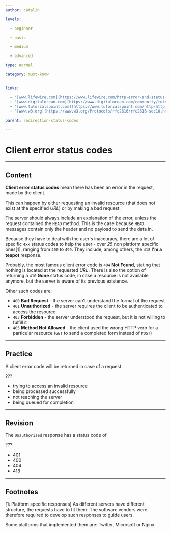 ```yaml
---
author: catalin

levels:

  - beginner

  - basic

  - medium

  - advanced

type: normal

category: must-know


links:

  - '[www.lifewire.com](https://www.lifewire.com/http-error-and-status-codes-explained-817986){website}'
  - '[www.digitalocean.com](https://www.digitalocean.com/community/tutorials/how-to-troubleshoot-common-http-error-codes){website}'
  - '[www.tutorialspoint.com](https://www.tutorialspoint.com/http/http_status_codes.htm){website}'
  - '[www.w3.org](https://www.w3.org/Protocols/rfc2616/rfc2616-sec10.html){website}'

parent: redirection-status-codes

---
```


# Client error status codes

---

## Content

**Client error status codes** mean there has been an error in the request, made by the client.

This can happen by either requesting an invalid resource (that does not exist at the specified _URL_) or by making a bad request.

The server should always include an explanation of the error, unless the request contained the `HEAD` method. This is the case because `HEAD` messages contain only the header and no payload to send the data in.

Because they have to deal with the user's inaccuracy, there are a lot of specific `4xx` status codes to help the user - over _25_ non platform specific ones[1], ranging from `400` to `499`. They include, among others, the `418` **I'm a teapot** response.

Probably, the most famous client error code is `404` **Not Found**, stating that nothing is located at the requested _URL_. There is also the option of returning a `410` **Gone** status code, in case a resource is not available anymore, but the server is aware of its previous existence.

Other such codes are:

- `400` **Bad Request** - the server can't understand the format of the request
- `401` **Unauthorized** - the server requires the client to be authenticated to access the resource
- `403` **Forbidden** - the server understood the request, but it is not willing to fulfill it
- `405` **Method Not Allowed** - the client used the wrong HTTP verb for a particular resource (`GET` to send a completed form instead of `POST`)

---

## Practice

A client error code will be returned in case of a request

???

- trying to access an invalid resource
- being processed successfully
- not reaching the server
- being queued for completion

---

## Revision

The `Unauthorized` response has a status code of

???

- 401
- 400
- 404
- 418

---

## Footnotes

[1: Platform specific responses]
As different servers have different structure, the requests have to fit them. The software vendors were therefore required to develop such responses to guide users.

Some platforms that implemented them are: Twitter, Microsoft or Nginx.
